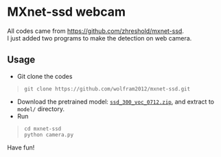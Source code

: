 # MXnet-ssd webcam

All codes came from https://github.com/zhreshold/mxnet-ssd.  
I just added two programs to make the detection on web camera.  

## Usage
* Git clone the codes
>`git clone https://github.com/wolfram2012/mxnet-ssd.git`  

* Download the pretrained model: [`ssd_300_voc_0712.zip`](https://github.com/zhreshold/mxnet-ssd/releases/download/v0.5-beta/vgg16_ssd_300_voc0712_trainval.zip), and extract to `model/` directory.
* Run
>`cd mxnet-ssd`  
`python camera.py`  

Have fun!

